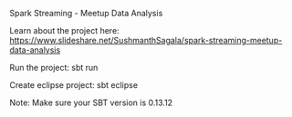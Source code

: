 Spark Streaming - Meetup Data Analysis

Learn about the project here: https://www.slideshare.net/SushmanthSagala/spark-streaming-meetup-data-analysis

Run the project: sbt run

Create eclipse project: sbt eclipse

Note: Make sure your SBT version is 0.13.12
